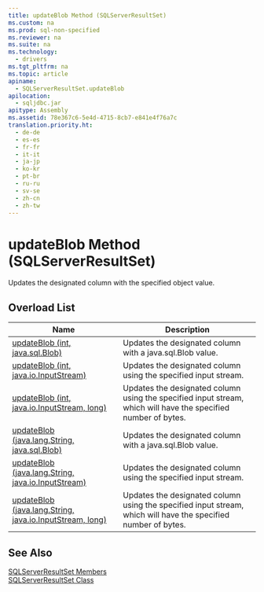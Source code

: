 ```yaml
---
title: updateBlob Method (SQLServerResultSet)
ms.custom: na
ms.prod: sql-non-specified
ms.reviewer: na
ms.suite: na
ms.technology: 
  - drivers
ms.tgt_pltfrm: na
ms.topic: article
apiname: 
  - SQLServerResultSet.updateBlob
apilocation: 
  - sqljdbc.jar
apitype: Assembly
ms.assetid: 78e367c6-5e4d-4715-8cb7-e841e4f76a7c
translation.priority.ht: 
  - de-de
  - es-es
  - fr-fr
  - it-it
  - ja-jp
  - ko-kr
  - pt-br
  - ru-ru
  - sv-se
  - zh-cn
  - zh-tw
---
```

# updateBlob Method (SQLServerResultSet)
  Updates the designated column with the specified object value.  
  
## Overload List  
  
|Name|Description|  
|----------|-----------------|  
|[updateBlob \(int, java.sql.Blob\)](../content/updateBlob-Method--int--java.sql.Blob-.md)|Updates the designated column with a java.sql.Blob value.|  
|[updateBlob \(int, java.io.InputStream\)](../content/updateBlob-Method--int--java.io.InputStream-.md)|Updates the designated column using the specified input stream.|  
|[updateBlob \(int, java.io.InputStream, long\)](../content/updateBlob-Method--int--java.io.InputStream--long-.md)|Updates the designated column using the specified input stream, which will have the specified number of bytes.|  
|[updateBlob \(java.lang.String, java.sql.Blob\)](../content/updateBlob-Method--java.lang.String--java.sql.Blob-.md)|Updates the designated column with a java.sql.Blob value.|  
|[updateBlob \(java.lang.String, java.io.InputStream\)](../content/updateBlob-Method--java.lang.String--java.io.InputStream-.md)|Updates the designated column using the  specified input stream.|  
|[updateBlob \(java.lang.String, java.io.InputStream, long\)](../content/updateBlob-Method--java.lang.String--java.io.InputStream--long-.md)|Updates the designated column using the specified input stream, which will have the specified number of bytes.|  
  
## See Also  
 [SQLServerResultSet Members](../content/SQLServerResultSet-Members.md)   
 [SQLServerResultSet Class](../content/SQLServerResultSet-Class.md)  
  
  